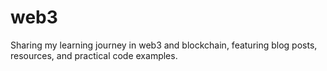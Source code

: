 # web3
Sharing my learning journey in web3 and blockchain, featuring blog posts, resources, and practical code examples.
